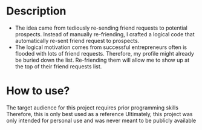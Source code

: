 # Description
- The idea came from tediously re-sending friend requests to potential prospects. Instead of manually re-friending, I crafted a logical code that automatically re-sent friend request to prospects. 
- The logical motivation comes from successful entrepreneurs often is flooded with lots of friend requests. Therefore, my profile might already be buried down the list. Re-friending them will allow me to show up at the top of their friend requests list.  

# How to use?
The target audience for this project requires prior programming skills
Therefore, this is only best used as a reference
Ultimately, this project was only intended for personal use and was never meant to be publicly available

